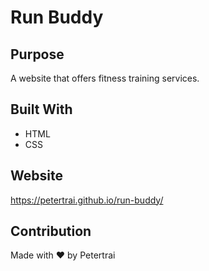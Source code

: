 # Run Buddy

## Purpose
A website that offers fitness training services.

## Built With
* HTML
* CSS

## Website
https://petertrai.github.io/run-buddy/

## Contribution
Made with ❤️ by Petertrai